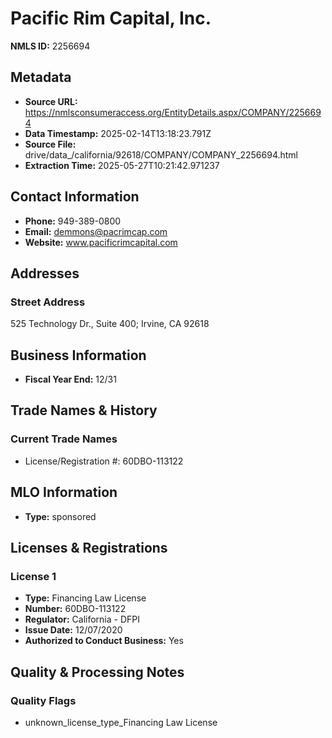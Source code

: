 # Pacific Rim Capital, Inc.

**NMLS ID:** 2256694

## Metadata
- **Source URL:** https://nmlsconsumeraccess.org/EntityDetails.aspx/COMPANY/2256694
- **Data Timestamp:** 2025-02-14T13:18:23.791Z
- **Source File:** drive/data_/california/92618/COMPANY/COMPANY_2256694.html
- **Extraction Time:** 2025-05-27T10:21:42.971237

## Contact Information
- **Phone:** 949-389-0800
- **Email:** demmons@pacrimcap.com
- **Website:** www.pacificrimcapital.com

## Addresses
### Street Address
525 Technology Dr., Suite 400; Irvine, CA 92618

## Business Information
- **Fiscal Year End:** 12/31

## Trade Names & History
### Current Trade Names
- License/Registration #: 60DBO-113122

## MLO Information
- **Type:** sponsored

## Licenses & Registrations

### License 1
- **Type:** Financing Law License
- **Number:** 60DBO-113122
- **Regulator:** California - DFPI
- **Issue Date:** 12/07/2020
- **Authorized to Conduct Business:** Yes

## Quality & Processing Notes
### Quality Flags
- unknown_license_type_Financing Law License
